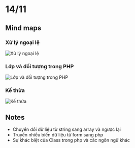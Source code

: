# 14/11
## Mind maps
### Xử lý ngoại lệ
![Xử lý ngoại lệ](https://github.com/user-attachments/assets/01eafbfd-6491-4317-929b-4953caca945b)
### Lớp và đối tượng trong PHP
![Lớp và đối tượng trong PHP](https://github.com/user-attachments/assets/82b4f68d-352a-466c-8d8b-357a3d7395f6)
### Kế thừa
![Kế thừa](https://github.com/user-attachments/assets/8e5035be-b2a9-42a5-98fb-293c77bdcb0d)

## Notes
- Chuyển đổi dữ liệu từ string sang array và ngược lại
- Truyền nhiều biến dữ liệu từ form sang php
- Sự khác biệt của Class trong php và các ngôn ngữ khác
